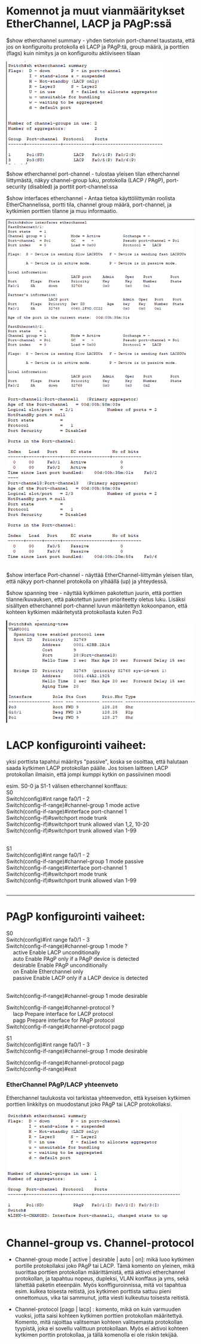 # Komennot ja muut vianmääritykset EtherChannel, LACP ja PAgP:ssä

$show etherchannel summary -  yhden tietorivin port-channel taustasta, että jos on konfiguroitu protokolla eli LACP ja PAgP:tä, group määrä, ja porttien (flags) kuin nimitys ja on konfiguroitu aktiiviseen tilaan 

![Alt text](images/Etherchannel-summary1.PNG?raw=true)

$show etherchannel port-channel - tulostaa yleisen tilan etherchannel liittymästä, näkyy channel-group luku, protokolla (LACP / PAgP), port-security (disabled) ja porttit port-channel:ssa 

$show interfaces etherchannel - Antaa tietoa käyttöliittymän roolista EtherChannelissa, portti tila, channel group määrä, port-channel, ja kytkimien porttien tilanne ja muu informaatio. 

![Alt text](images/Etherchannel-interfaces-1.PNG?raw=true)

![Alt text](images/Etherchannel-interfaces-2Total.PNG?raw=true)


$show interface Port-channel - näyttää EtherChannel-liittymän yleisen tilan, että näkyy port-channel protokolla on ylhäällä (up) ja yhteydessä.

$show spanning tree - näyttää kytkimen pakotettun juurin, että porttien tilanne/kuvauksen, että pakotettun juuren prioriteetty oletus luku. Lisäksi sisältyen etherchannel port-channel luvun määritettyn kokoonpanon, että kohteen kytkimen määritetystä protokollasta kuten Po3 

![Alt text](images/Etherchannel-STP-status.PNG?raw=true)

# LACP konfigurointi vaiheet:

yksi porttista tapahtui määritys "passive", koska se osoittaa, että halutaan saada kytkimen LACP protokollan päälle. Jos toisen laitteen LACP protokollan ilmaisin, että jompi kumppi kytkin on passiivinen moodi

esim. S0-0 ja S1-1 välisen etherchannel konffaus:
<br>
S0 <br>
Switch(config)#int range fa0/1 - 2 <br>
Switch(config-if-range)#channel-group 1 mode active <br>
Switch(config-if-range)#interface port-channel 1 <br>
Switch(config-if)#switchport mode trunk <br>
Switch(config-if)#switchport trunk allowed vlan 1,2, 10-20 <br>
Switch(config-if)#switchport trunk allowed vlan 1-99  <br><br>

S1 <br> 
Switch(config)#int range fa0/1 - 2 <br> 
Switch(config-if-range)#channel-group 1 mode passive <br>
Switch(config-if-range)#interface port-channel 1 <br>
Switch(config-if)#switchport mode trunk <br>
Switch(config-if)#switchport trunk allowed vlan 1-99 <br><br>

<hr> 

# PAgP konfigurointi vaiheet:

S0<br>
Switch(config)#int range fa0/1 - 3 <br>
Switch(config-if-range)#channel-group 1 mode ? <br>
&emsp; active     Enable LACP unconditionally <br>
&emsp; auto       Enable PAgP only if a PAgP device is detected <br>
&emsp; desirable  Enable PAgP unconditionally <br>
&emsp; on         Enable Etherchannel only <br>
&emsp; passive    Enable LACP only if a LACP device is detected <br> <br>

Switch(config-if-range)#channel-group 1 mode desirable <br>

Switch(config-if-range)#channel-protocol ? <br>
&emsp; lacp  Prepare interface for LACP protocol <br>
&emsp; pagp  Prepare interface for PAgP protocol <br>
Switch(config-if-range)#channel-protocol pagp <br>

S1 <br>
Switch(config)#int range fa0/1 - 3 <br>
Switch(config-if-range)#channel-group 1 mode desirable <br>

Switch(config-if-range)#channel-protocol pagp <br>
Switch(config-if-range)#exit <br>
 
<h3> EtherChannel PAgP/LACP yhteenveto </h3>
Etherchannel taulukosta voi tarkistaa yhteenvedon, että kyseisen kytkimen porttien linkkitys on muodostanut joko PAgP tai LACP protokollaksi.

![Alt text](images/EtherChannel-pagp-conf-3Summary.PNG?raw=true)

# Channel-group vs. Channel-protocol

- Channel-group <luku> mode [ active | desirable | auto | on]: mikä luoo kytkimen portille protokollaksi joko PAgP tai LACP. Tämä komento on yleinen, mikä suorittaa porttien protokollan määrittämistä, että aktivoi etherchannel protokollan, ja tapahtuu nopeus, dupleksi, VLAN konffaus ja yms, sekä lähettää paketin eteenpäin. Myös konffiguroinnissa, mitä voi tapahtua esim. kulkea toisesta reitistä, jos kytkimen porttista sattuu pieni onnettomuus, vika tai sammunut, jotta viesti kulkeutuu toisesta reitistä. 
 
- Channel-protocol [pagp | lacp] : komento, mikä on kuin varmuuden vuoksi, jotta saisi kohteen kytkimen porttien protokollan määritettyä. Komento, mitä rajoittaa valitseman kohteen valitsemasta protokollan tyypistä, joka ei sovellu valittuun protokollaan. Myös ei aktivoi kohteen kytkimen porttin protokollaa, ja tällä komenolla ei ole riskin tekijää.


